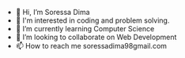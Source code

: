 - 👋 Hi, I’m Soressa Dima
- 👀 I'm interested in coding and problem solving.
- 🌱 I’m currently learning Computer Science
- 💞️ I’m looking to collaborate on Web Development
- 📫 How to reach me soressadima98gmail.com
